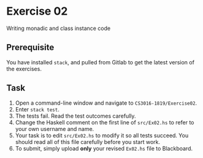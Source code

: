# Exercise 02

Writing monadic and class instance code

## Prerequisite

You have installed `stack`,
and pulled from Gitlab to get the latest version of the exercises.

## Task

1. Open a command-line window and navigate to `CS3016-1819/Exercise02`.
2. Enter `stack test`. 
3. The tests fail. Read the test outcomes carefully. 
4. Change the Haskell comment on the first line of `src/Ex02.hs` to refer to your own username and name.
5. Your task is to edit `src/Ex02.hs` to modify it so all tests succeed. You should read all of this file carefully before you start work.
6. To submit, simply upload **only** your revised `Ex02.hs` file to Blackboard. 